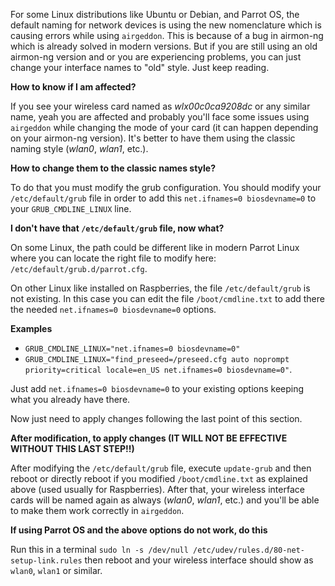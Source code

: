 For some Linux distributions like Ubuntu or Debian, and Parrot OS, the default naming for network devices is using the new nomenclature which is causing errors while using `airgeddon`. This is because of a bug in airmon-ng which is already solved in modern versions. But if you are still using an old airmon-ng version and or you are experiencing problems, you can just change your interface names to "old" style. Just keep reading.

__How to know if I am affected?__

If you see your wireless card named as _wlx00c0ca9208dc_ or any similar name, yeah you are affected and probably you'll face some issues using `airgeddon` while changing the mode of your card (it can happen depending on your airmon-ng version). It's better to have them using the classic naming style (_wlan0_, _wlan1_, etc.).

__How to change them to the classic names style?__

To do that you must modify the grub configuration. You should modify your `/etc/default/grub` file in order to add this `net.ifnames=0 biosdevname=0` to your `GRUB_CMDLINE_LINUX` line.

__I don't have that  `/etc/default/grub` file, now what?__

On some Linux, the path could be different like in modern Parrot Linux where you can locate the right file to modify here: `/etc/default/grub.d/parrot.cfg`.

On other Linux like installed on Raspberries, the file `/etc/default/grub` is not existing. In this case you can edit the file `/boot/cmdline.txt` to add there the needed `net.ifnames=0 biosdevname=0` options.

__Examples__

 - `GRUB_CMDLINE_LINUX="net.ifnames=0 biosdevname=0"`
 - `GRUB_CMDLINE_LINUX="find_preseed=/preseed.cfg auto noprompt priority=critical locale=en_US net.ifnames=0 biosdevname=0"`.

Just add `net.ifnames=0 biosdevname=0` to your existing options keeping what you already have there.

Now just need to apply changes following the last point of this section.

__After modification, to apply changes (IT WILL NOT BE EFFECTIVE WITHOUT THIS LAST STEP!!)__

After modifying the `/etc/default/grub` file, execute `update-grub` and then reboot or directly reboot if you modified `/boot/cmdline.txt` as explained above (used usually for Raspberries). After that, your wireless interface cards will be named again as always (_wlan0_, _wlan1_, etc.) and you'll be able to make them work correctly in `airgeddon`.

__If using Parrot OS and the above options do not work, do this__

Run this in a terminal `sudo ln -s /dev/null /etc/udev/rules.d/80-net-setup-link.rules` then reboot and your wireless interface should show as `wlan0`, `wlan1` or similar. 